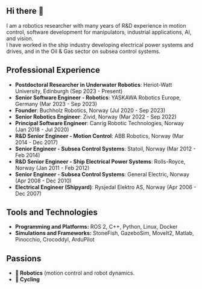 ## Hi there 👋

I am a robotics researcher with many years of R&D experience in motion control, software development for manipulators, industrial applications, AI, and vision. <br>
I have worked in the ship industry developing electrical power systems and drives, and in the Oil & Gas sector on subsea control systems.

## Professional Experience

- **Postdoctoral Researcher in Underwater Robotics**: Heriot-Watt University, Edinburgh (Sep 2023 - Present)
- **Senior Software Engineer - Robotics**: YASKAWA Robotics Europe, Germany (Mar 2023 - Sep 2023)
- **Founder**: Buchholz Robotics, Norway (Jul 2020 - Sep 2023)
- **Senior Robotics Engineer**: Zivid, Norway (Mar 2022 - Sep 2022)
- **Principal Software Engineer**: Canrig Robotic Technologies, Norway (Jan 2018 - Jul 2020)
- **R&D Senior Engineer - Motion Control**:  ABB Robotics, Norway (Mar 2014 - Dec 2017)
- **Senior Engineer - Subsea Control Systems**: Statoil, Norway (Mar 2012 - Feb 2014)
- **R&D Senior Engineer - Ship Electrical Power Systems**:  Rolls-Royce, Norway (Jan 2011 - Feb 2012)
- **Senior Engineer - Subsea Control Systems**: General Electric, Norway (Apr 2008 - Dec 2010)
- **Electrical Engineer (Shipyard)**: Rysjedal Elektro AS, Norway (Apr 2006 - Dec 2007)

## Tools and Technologies

- **Programming and Platforms:** ROS 2, C++, Python, Linux, Docker  
- **Simulations and Frameworks:** StoneFish, GazeboSim, MoveIt2, Matlab, Pinocchio, Crocoddyl, ArduPilot

## Passions

- **🤖 Robotics** (motion control and robot dynamics.  
- **🚴 Cycling**  
<!--

| Position                                     | Company                         | Location        | Duration               |
|---------------------------------------------|---------------------------------|-----------------|-----------------------|
| Postdoctoral Researcher in Underwater Robotics | Heriot-Watt University          | Edinburgh, UK   | Sep 2023 - Present    |
| Senior Software Engineer - Robotics            | YASKAWA Europe                 | Germany         | Mar 2023 - Sep 2023   |
| Founder                                        | Buchholz Robotics               | Norway          | Jul 2020 - Sep 2023   |
| Senior Robotics Engineer                       | Zivid                           | Norway          | Mar 2022 - Sep 2022   |
| Principal Software Engineer                    | Canrig Robotic Technologies    | Norway          | Jan 2018 - Jul 2020   |
| R&D Senior Engineer - Motion Control           | ABB Robotics                   | Norway          | Mar 2014 - Dec 2017   |
| Senior Engineer - Subsea Control Systems       | Statoil                        | Norway          | Mar 2012 - Feb 2014   |
| R&D Senior Engineer - Ship Electrical Power Systems | Rolls-Royce                   | Norway          | Jan 2011 - Feb 2012   |
| Senior Engineer - Subsea Control Systems    | General Electric               | Norway          | Apr 2008 - Dec 2010   |
| Electrical Engineer (Shipyard)              | Rysjedal Elektro AS            | Norway          | Apr 2006 - Dec 2007   |

-->


<!--
**markusbuchholz/markusbuchholz** is a ✨ _special_ ✨ repository because its `README.md` (this file) appears on your GitHub profile.

Here are some ideas to get you started:

- 🔭 I’m currently working on ...
- 🌱 I’m currently learning ...
- 👯 I’m looking to collaborate on ...
- 🤔 I’m looking for help with ...
- 💬 Ask me about ...
- 📫 How to reach me: ...
- 😄 Pronouns: ...
- ⚡ Fun fact: ...
-->
